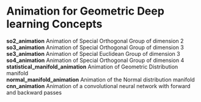 # Animation for Geometric Deep learning Concepts


__so2_animation__  Animation of Special Orthogonal Group of dimension 2     
__so3_animation__  Animation of Special Orthogonal Group of dimension 3    
__se3_animation__  Animation of Special Euclidean Group of dimension 3     
__so4_animation__  Animation of Special Orthogonal Group of dimension 4     
__statistical_manifold_animation__ Animation of Geometric Distribution manifold      
__normal_manifold_animation__ Animation of the Normal distribution manifold  
__cnn_animation__ Animation of a convolutional neural network with forward and backward passes